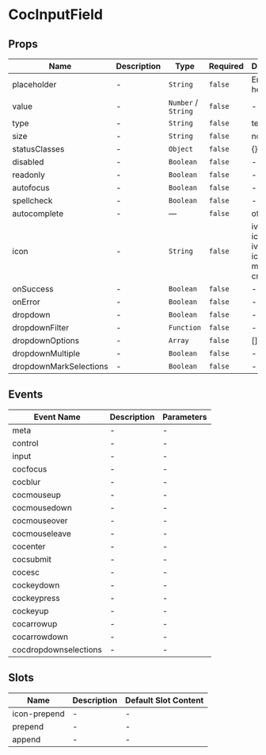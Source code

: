 # CocInputField

## Props

<!-- @vuese:CocInputField:props:start -->
|Name|Description|Type|Required|Default|
|---|---|---|---|---|
|placeholder|-|`String`|`false`|Enter here..|
|value|-|`Number` /  `String`|`false`|-|
|type|-|`String`|`false`|text|
|size|-|`String`|`false`|normal|
|statusClasses|-|`Object`|`false`|{}|
|disabled|-|`Boolean`|`false`|-|
|readonly|-|`Boolean`|`false`|-|
|autofocus|-|`Boolean`|`false`|-|
|spellcheck|-|`Boolean`|`false`|-|
|autocomplete|-|—|`false`|off|
|icon|-|`String`|`false`|ivu-icon ivu-icon-md-create|
|onSuccess|-|`Boolean`|`false`|-|
|onError|-|`Boolean`|`false`|-|
|dropdown|-|`Boolean`|`false`|-|
|dropdownFilter|-|`Function`|`false`|-|
|dropdownOptions|-|`Array`|`false`|[]|
|dropdownMultiple|-|`Boolean`|`false`|-|
|dropdownMarkSelections|-|`Boolean`|`false`|-|

<!-- @vuese:CocInputField:props:end -->


## Events

<!-- @vuese:CocInputField:events:start -->
|Event Name|Description|Parameters|
|---|---|---|
|meta|-|-|
|control|-|-|
|input|-|-|
|cocfocus|-|-|
|cocblur|-|-|
|cocmouseup|-|-|
|cocmousedown|-|-|
|cocmouseover|-|-|
|cocmouseleave|-|-|
|cocenter|-|-|
|cocsubmit|-|-|
|cocesc|-|-|
|cockeydown|-|-|
|cockeypress|-|-|
|cockeyup|-|-|
|cocarrowup|-|-|
|cocarrowdown|-|-|
|cocdropdownselections|-|-|

<!-- @vuese:CocInputField:events:end -->


## Slots

<!-- @vuese:CocInputField:slots:start -->
|Name|Description|Default Slot Content|
|---|---|---|
|icon-prepend|-|-|
|prepend|-|-|
|append|-|-|

<!-- @vuese:CocInputField:slots:end -->


